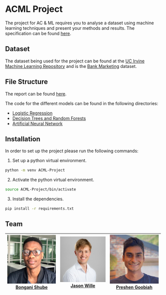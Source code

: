 # ACML Project

The project for AC & ML requires you to analyse a dataset using machine learning techniques and present your methods and results. The specification can be found [here](./specification/ACML%20Project%202025.pdf).

## Dataset

The dataset being used for the project can be found at the [UC Irvine Machine Learning Repository](https://archive.ics.uci.edu/) and is the [Bank Marketing](https://archive.ics.uci.edu/dataset/222/bank+marketing) dataset.

## File Structure

The report can be found [here](./report/ACML_Semester_Project.pdf).

The code for the different models can be found in the following directories:

- [Logistic Regression](./logreg/)
- [Decision Trees and Random Forests](./decision-trees/)
- [Artificial Neural Network](./artificial-neural-network/)

## Installation

In order to set up the project please run the following commands:

1. Set up a python virtual environment.

```bash
python -m venv ACML-Project
```

2. Activate the python virtual environment.

```bash
source ACML-Project/bin/activate
```

3. Install the dependencies.

```bash
pip install -r requirements.txt
```

## Team

| ![Bongani Shube](pictures/bongani.jpeg "Bongani Shube") <br/> [Bongani Shube](https://www.linkedin.com/in/bonganishube/) | ![Jason Wille](pictures/jason.jpeg "Jason Wille") <br/> [Jason Wille](https://www.linkedin.com/in/jasonwille97/) | ![Preshen Goobiah](pictures/preshen.jpeg "Preshen Goobiah") <br/> [Preshen Goobiah](https://www.linkedin.com/in/preshen-goobiah-aa6b92149/) |
| :--------------------------------------------------------------------------------------------------------------------: | :------------------------------------------------------------------------------------------------------------: | :---------------------------------------------------------------------------------------------------------------------------------------: |
